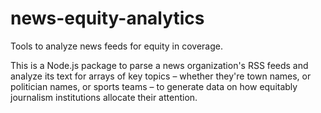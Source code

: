 # news-equity-analytics
Tools to analyze news feeds for equity in coverage.

This is a Node.js package to parse a news organization's RSS feeds and analyze its text for arrays of key topics – whether they're town names, or politician names, or sports teams – to generate data on how equitably journalism institutions allocate their attention.
